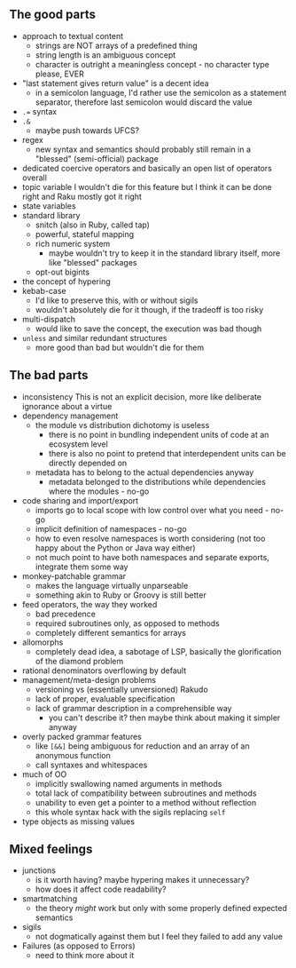 ## The good parts
- approach to textual content
	- strings are NOT arrays of a predefined thing
	- string length is an ambiguous concept
	- character is outright a meaningless concept - no character type please, EVER
- "last statement gives return value" is a decent idea
	- in a semicolon language, I'd rather use the semicolon as a statement separator, therefore last semicolon would discard the value
- `.=` syntax
- `.&`
	- maybe push towards UFCS?
- regex
	- new syntax and semantics should probably still remain in a "blessed" (semi-official) package
- dedicated coercive operators and basically an open list of operators overall
- topic variable
  I wouldn't die for this feature but I think it can be done right and Raku mostly got it right
- state variables
- standard library
	- snitch (also in Ruby, called tap)
	- powerful, stateful mapping
	- rich numeric system
		- maybe wouldn't try to keep it in the standard library itself, more like "blessed" packages
	- opt-out bigints
- the concept of hypering
- kebab-case
	- I'd like to preserve this, with or without sigils
	- wouldn't absolutely die for it though, if the tradeoff is too risky
- multi-dispatch
	- would like to save the concept, the execution was bad though
- `unless` and similar redundant structures
	- more good than bad but wouldn't die for them
## The bad parts
- inconsistency
  This is not an explicit decision, more like deliberate ignorance about a virtue
- dependency management
	- the module vs distribution dichotomy is useless
		- there is no point in bundling independent units of code at an ecosystem level
		- there is also no point to pretend that interdependent units can be directly depended on
	- metadata has to belong to the actual dependencies anyway
		- metadata belonged to the distributions while dependencies where the modules - no-go
- code sharing and import/export
	- imports go to local scope with low control over what you need - no-go
	- implicit definition of namespaces - no-go
	- how to even resolve namespaces is worth considering (not too happy about the Python or Java way either)
	- not much point to have both namespaces and separate exports, integrate them some way
- monkey-patchable grammar
	- makes the language virtually unparseable
	- something akin to Ruby or Groovy is still better
- feed operators, the way they worked
	- bad precedence
	- required subroutines only, as opposed to methods
	- completely different semantics for arrays
- allomorphs
	- completely dead idea, a sabotage of LSP, basically the glorification of the diamond problem
- rational denominators overflowing by default
- management/meta-design problems
	- versioning vs (essentially unversioned) Rakudo
	- lack of proper, evaluable specification
	- lack of grammar description in a comprehensible way
		- you can't describe it? then maybe think about making it simpler anyway
- overly packed grammar features
	- like `[&&]` being ambiguous for reduction and an array of an anonymous function
	- call syntaxes and whitespaces
- much of OO
	- implicitly swallowing named arguments in methods
	- total lack of compatibility between subroutines and methods
	- unability to even get a pointer to a method without reflection
	- this whole syntax hack with the sigils replacing `self`
- type objects as missing values
## Mixed feelings
- junctions
	- is it worth having? maybe hypering makes it unnecessary?
	- how does it affect code readability?
- smartmatching
	- the theory *might* work but only with some properly defined expected semantics
- sigils
	- not dogmatically against them but I feel they failed to add any value
- Failures (as opposed to Errors)
	- need to think more about it